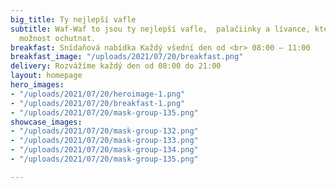 ```yaml
---
big_title: Ty nejlepší vafle
subtitle: Waf-Waf to jsou ty nejlepší vafle,  palačiinky a lívance, které jste meli
  možnost ochutnat.
breakfast: Snídaňová nabídka Každý všední den od <br> 08:00 – 11:00
breakfast_image: "/uploads/2021/07/20/breakfast.png"
delivery: Rozvážíme každý den od 08:00 do 21:00
layout: homepage
hero_images:
- "/uploads/2021/07/20/heroimage-1.png"
- "/uploads/2021/07/20/breakfast-1.png"
- "/uploads/2021/07/20/mask-group-135.png"
showcase_images:
- "/uploads/2021/07/20/mask-group-132.png"
- "/uploads/2021/07/20/mask-group-133.png"
- "/uploads/2021/07/20/mask-group-134.png"
- "/uploads/2021/07/20/mask-group-135.png"

---
```

